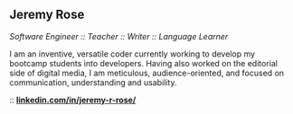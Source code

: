 ## Jeremy Rose

*Software Engineer :: Teacher :: Writer :: Language Learner*

I am an inventive, versatile coder currently working to develop my bootcamp students into developers. Having also worked on the editorial side of digital media, I am meticulous, audience-oriented, and focused on communication, understanding and usability. 

:: **[linkedin.com/in/jeremy-r-rose/](https://www.linkedin.com/in/jeremy-r-rose/)**
